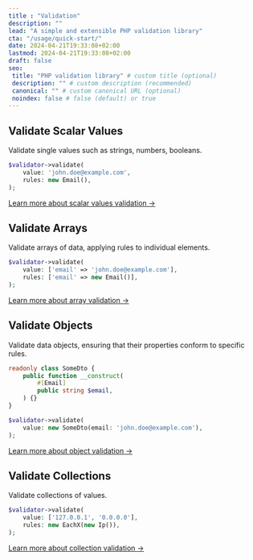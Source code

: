 ```yaml
---
title : "Validation"
description: ""
lead: "A simple and extensible PHP validation library"
cta: "/usage/quick-start/"
date: 2024-04-21T19:33:08+02:00
lastmod: 2024-04-21T19:33:08+02:00
draft: false
seo:
 title: "PHP validation library" # custom title (optional)
 description: "" # custom description (recommended)
 canonical: "" # custom canonical URL (optional)
 noindex: false # false (default) or true
---
```


## Validate Scalar Values

Validate single values such as strings, numbers, booleans.

```php
$validator->validate(
    value: 'john.doe@example.com',
    rules: new Email(),
);
```

[Learn more about scalar values validation →](/usage/validation/#single-value)

## Validate Arrays

Validate arrays of data, applying rules to individual elements.

```php
$validator->validate(
    value: ['email' => 'john.doe@example.com'],
    rules: ['email' => new Email()],
);
```

[Learn more about array validation →](/usage/validation/#arrays)

## Validate Objects

Validate data objects, ensuring that their properties conform to specific rules.

```php
readonly class SomeDto {
    public function __construct(
        #[Email]
        public string $email,
    ) {}
}

$validator->validate(
    value: new SomeDto(email: 'john.doe@example.com'),
);
```

[Learn more about object validation →](/usage/validation/#objects)

## Validate Collections

Validate collections of values.

```php
$validator->validate(
    value: ['127.0.0.1', '0.0.0.0'],
    rules: new EachX(new Ip()),
);
```

[Learn more about collection validation →](/usage/validation/#collections)
